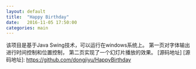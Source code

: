 ```yaml
---
layout: default
title:  "Happy Birthday"
date:   2016-11-05 17:50:00
categories: main
---
```



该项目是基于Java Swing技术，可以运行在windows系统上。
    第一页对字体输出进行时间控制和位置控制，
    第二页实现了一个幻灯片播放的效果。
[源码地址]
[源码地址]: https://github.com/dongjiyu/HappyBirthday
